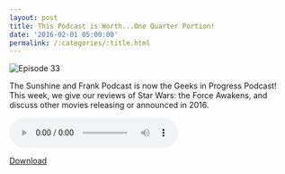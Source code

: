 ```yaml
---
layout: post
title: This Podcast is Worth...One Quarter Portion!
date: '2016-02-01 05:00:00'
permalink: /:categories/:title.html
---
```


![Episode 33](http://geeksinprogress.com/files/podcasts/covers/s01e33_cover.jpg)

The Sunshine and Frank Podcast is now the Geeks in Progress Podcast!  This week, we give our reviews of Star Wars: the Force Awakens, and discuss other movies releasing or announced in 2016.

<audio controls>
  <source src="http://files.podcast.geeksinprogress.com/files/podcasts/1/s01e33_OneQuarterPortion.mp3" 	type="audio/mpeg">
</audio>

[Download](http://files.podcast.geeksinprogress.com/files/podcasts/1/s01e33_OneQuarterPortion.mp3)

